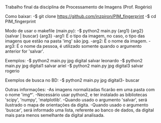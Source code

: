 Trabalho final da disciplina de Processamento de Imagens (Prof. Rogério)

Como baixar:
-$ git clone https://github.com/inzpiron/PIM_fingerprint
-$ cd PIM_fingerprint

Modo de usar  o makefile (main.py):
-$ python2 main.py {arg1} {arg2} {salvar | buscar} {arg3}
-arg1: É o tipo da imagem, no caso, o tipo das imagens que estão na pasta 'img' são jpg.
-arg2: É o nome da imagem.
-arg3: É o nome da pessoa, é utilizado somente quando o argumento anterior for 'salvar'.

Exemplos:
-$ python2 main.py jpg digital salvar leonardo
-$ python2 main.py jpg digital1 salvar ariel
-$ python2 main.py jpg digital3 salvar rogerio

Exemplos de busca no BD:
-$ python2 main.py jpg digital3- buscar

Outras informações:
-As imagens normalizadas ficarão em uma pasta com o nome 'img*'.
-Necessário usar python2, e ter instalado as bibliotecas 'scipy', 'numpy', 'matplotlib'.
-Quando usado o argumento 'salvar', será ilustrado o mapa de orientações da digita.
-Quando usado o argumento 'buscar', será informado uma lista, referente ao banco de dados, da digital mais para menos semelhante da digital analisada.
